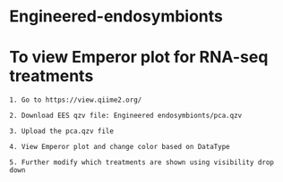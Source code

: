# Engineered-endosymbionts

# To view Emperor plot for RNA-seq treatments
	
	1. Go to https://view.qiime2.org/

	2. Download EES qzv file: Engineered endosymbionts/pca.qzv

	3. Upload the pca.qzv file

	4. View Emperor plot and change color based on DataType

	5. Further modify which treatments are shown using visibility drop down
